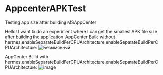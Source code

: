 # AppcenterAPKTest
Testing app size after building MSAppCenter

Hello! I want to do an experiment where I can get the smallest APK file size after building the application.
AppCenter Build without hermes,enableSeparateBuildPerCPUArchitecture,enableSeparateBuildPerCPUArchitecture:
![Безымянный](https://user-images.githubusercontent.com/53668790/100579777-dcefa000-32f5-11eb-80b5-0f5a09e152b2.png)

AppCenter Build with hermes,enableSeparateBuildPerCPUArchitecture,enableSeparateBuildPerCPUArchitecture:
![image](https://user-images.githubusercontent.com/53668790/100581594-03fba100-32f9-11eb-8b64-52c0e9753230.png)
